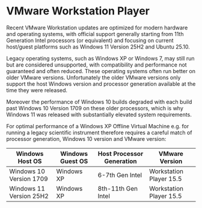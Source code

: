 # VMware Workstation Player

Recent VMware Workstation updates are optimized for modern hardware and operating systems, with official support generally starting from 11th Generation Intel processors (or equivalent) and focusing on current host/guest platforms such as Windows 11 Version 25H2 and Ubuntu 25.10.

Legacy operating systems, such as Windows XP or Windows 7, may still run but are considered unsupported, with compatibility and performance not guaranteed and often reduced. These operating systems often run better on older VMware versions. Unfortunately the older VMware versions only support the host Windows version and processor generation available at the time they were released.

Moreover the performance of Windows 10 builds degraded with each build past Windows 10 Version 1709 on these older processors, which is why Windows 11 was released with substantially elevated system requirements.

For optimal performance of a Windows XP Offline Virtual Machine e.g. for running a legacy scientific instrument therefore requires a careful match of processor generation, Windows 10 version and VMware version:

|Windows Host OS|Windows Guest OS|Host Processor Generation|VMware Version|
|---|---|---|---|
|Windows 10 Version 1709|Windows XP|6-7th Gen Intel|Workstation Player 15.5|
|Windows 11 Version 25H2|Windows XP|8th-11th Gen Intel|Workstation Player 15.5|

